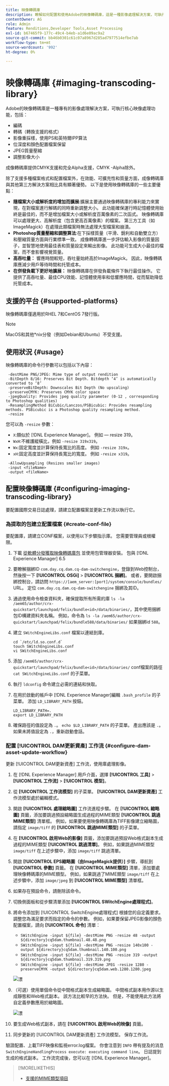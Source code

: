 ```yaml
---
title: 映像轉碼庫
description: 瞭解如何配置和使用Adobe的映像轉碼庫，這是一種影像處理解決方案，可執行核心的映像處理功能，包括編碼、轉碼、影像重採樣和影像大小調整。
contentOwner: AG
role: Admin
feature: Renditions,Developer Tools,Asset Processing
exl-id: b67465f9-177c-49c4-b4eb-a1d6e09ac9a2
source-git-commit: bb46b0301c61c07a8967d285ad7977514efbe7ab
workflow-type: tm+mt
source-wordcount: '992'
ht-degree: 0%

---
```


# 映像轉碼庫 {#imaging-transcoding-library}

Adobe的映像轉碼庫是一種專有的影像處理解決方案，可執行核心映像處理功能，包括：

* 編碼
* 轉碼（轉換支援的格式）
* 影像重採樣，使用PS和英特爾IPP算法
* 位深度和顏色配置檔案保留
* JPEG質量壓縮
* 調整影像大小

成像轉碼庫提供CMYK支援和完全Alpha支援，CMYK -Alpha除外。

除了支援多種檔案格式和配置檔案外，在效能、可擴充性和質量方面，成像轉碼庫與其他第三方解決方案相比具有顯著優勢。 以下是使用映像轉碼庫的一些主要優點：

* **隨檔案大小或解析度的增加而擴展**:擴展主要通過映像轉碼庫的專利能力來實現，在對檔案進行解碼的同時重新調整大小。 此功能確保運行時記憶體使用始終是最佳的，而不是增加檔案大小或解析度百萬像素的二次函式。 映像轉碼庫可以處理更大、高解析度（包含更高百萬像素）的檔案。 第三方工具（如ImageMagick）在處理此類檔案時無法處理大型檔案和崩潰。
* **Photoshop質量壓縮和調整算法**:在下採樣質量（平滑、銳利和自動雙立方）和壓縮質量方面與行業標準一致。 成像轉碼庫進一步評估輸入影像的質量因子，並智慧地使用最佳表和質量設定來輸出影像。 此功能可生成大小最佳的檔案，而不會影響視覺質量。
* **高吞吐量：** 響應時間較短，吞吐量始終高於ImageMagick。 因此，映像轉碼庫應減少用戶等待時間和托管成本。
* **在併發負載下更好地擴展：** 映像轉碼庫在併發負載條件下執行最佳操作。 它提供了高吞吐量、最佳CPU效能、記憶體使用率和低響應時間，從而幫助降低托管成本。

## 支援的平台 {#supported-platforms}

映像轉碼庫僅適用於RHEL 7和CentOS 7發行版。

>[!NOTE]
>
>MacOS和其他*nix分發（例如Debian和Ubuntu）不受支援。

## 使用狀況 {#usage}

映像轉碼庫的命令行參數可以包括以下內容：

```shell
 -destMime PNG/JPEG: Mime type of output rendition
 -BitDepth 8/16: Preserves Bit Depth. Bitdepth ‘4’ is automatically converted to ‘8’
 -preserveBitDepth: Downscales Bit Depth (No upscaling)
 -preserveCMYK: Preserves CMYK color space
 -jpegQuality: Provides jpeg quality parameter (0-12 , corresponding to Photoshop qualities)
 -ResamplingMethod BiCubic/Lanczos/PSBicubic: Provides resampling methods. PSBicubic is a Photoshop quality resampling method.
 -resize
```

您可以為 `-resize` 參數：

* `X`:類似於 [!DNL Experience Manager]。 例如 — resize 319。
* `WxH`:不維護縱橫比，例如 `-resize 319x319`。
* `Wx`:固定寬度並計算保持長寬比的高度。 例如 `-resize 319x`。
* `xH`:固定高度並計算保持長寬比的寬度。 例如 `-resize x319`。

```shell
 -AllowUpsampling (Resizes smaller images)
 -input <fileName>
 -output <fileName>
```

## 配置映像轉碼庫 {#configuring-imaging-transcoding-library}

要配置國際交易日誌處理，請建立配置檔案並更新工作流以執行它。

### 為提取的包建立配置檔案 {#create-conf-file}

要配置庫，請建立CONF檔案，以使用以下步驟指示庫。 您需要管理員或根權限。

1. 下載 [從軟體分發獲取映像轉碼庫包](https://experience.adobe.com/#/downloads/content/software-distribution/en/aem.html?package=/content/software-distribution/en/details.html/content/dam/aem/public/adobe/packages/aem630/product/assets/aem-assets-imaging-transcoding-library-pkg) 並使用包管理器安裝。 包與 [!DNL Experience Manager] 6.5

1. 要瞭解捆綁ID `com.day.cq.dam.cq-dam-switchengine`，登錄到Web控制台，然後按一下 **[!UICONTROL OSGi]** > **[!UICONTROL 捆綁]**。 或者，要開啟捆綁控制台，請訪問 `https://[aem_server:[port]/system/console/bundles/` URL。 定位 `com.day.cq.dam.cq-dam-switchengine` 捆綁及其ID。

1. 通過使用命令檢查資料夾，確保提取所有所需的庫 `ls -la /aem65/author/crx-quickstart/launchpad/felix/bundle<id>/data/binaries/`，其中使用捆綁包ID構建資料夾名稱。 例如，命令為 `ls -la /aem65/author/crx-quickstart/launchpad/felix/bundle588/data/binaries/` 如果捆綁id `588`。

1. 建立 `SWitchEngineLibs.conf` 檔案以連結到庫。

   ```shell
   cd `/etc/ld.so.conf.d`
   touch SWitchEngineLibs.conf
   vi SWitchEngineLibs.conf
   ```

1. 添加 `/aem65/author/crx-quickstart/launchpad/felix/bundle<id>/data/binaries/` conf檔案的路徑 `cat SWitchEngineLibs.conf` 的子菜單。

1. 執行 `ldconfig` 命令建立必需的連結和快取。

1. 在用於啟動的帳戶中 [!DNL Experience Manager]編輯 `.bash_profile` 的子菜單。 添加 `LD_LIBRARY_PATH` 按鈕。

   ```shell
   LD_LIBRARY_PATH=.
   export LD_LIBRARY_PATH
   ```

1. 確保路徑的值設定為 `.`。 `echo $LD_LIBRARY_PATH` 的子菜單。 產出應該是 `.`。 如果未將值設定為 `.`，重新啟動會話。

### 配置 [!UICONTROL DAM更新資產] 工作流 {#configure-dam-asset-update-workflow}

更新 [!UICONTROL DAM更新資產] 工作流，使用庫處理影像。

1. 在 [!DNL Experience Manager] 用戶介面，選擇 **[!UICONTROL 工具]** > **[!UICONTROL 工作流]** > **[!UICONTROL 模型]**。

1. 從 **[!UICONTROL 工作流模型]** 的子菜單。 **[!UICONTROL DAM更新資產]** 工作流模型處於編輯模式。

1. 開啟 **[!UICONTROL 處理縮略圖]** 工作流進程步驟。 在 **[!UICONTROL 縮略圖]** 頁籤，添加要跳過預設縮略圖生成過程的MIME類型 **[!UICONTROL 跳過MIME類型]** 清單框。
例如，如果要使用映像轉碼庫為TIFF影像建立縮略圖，請指定 `image/tiff` 的 **[!UICONTROL 跳過MIME類型]** 的子菜單。

1. 在 **[!UICONTROL 啟用Web的影像]** 頁籤，添加要跳過預設Web格式副本生成過程的MIME類型 **[!UICONTROL 跳過清單]**。 例如，如果跳過MIME類型 `image/tiff` 在上述步驟中，添加 `image/tiff` 跳過清單。

1. 開啟 **[!UICONTROL EPS縮略圖（由ImageMagick提供）]** 步驟，導航到 **[!UICONTROL 參數]** 頁籤。 在 **[!UICONTROL MIME類型]** 清單，添加要處理映像轉碼庫的MIME類型。 例如，如果跳過了MIME類型 `image/tiff` 在上述步驟中，添加 `image/jpeg` 到 **[!UICONTROL MIME類型]** 清單框。

1. 如果存在預設命令，請刪除該命令。

1. 切換側面板和從步驟清單添加 **[!UICONTROL SWitchEngine處理程式]**。

1. 將命令添加到 [!UICONTROL SwitchEngine處理程式] 根據您的自定義要求。 調整您為滿足要求而指定的命令的參數。 例如，如果要保留JPEG影像的顏色配置檔案，請向 **[!UICONTROL 命令]** 清單：

   * `SWitchEngine -input ${file} -destMime PNG -resize 48 -output ${directory}cq5dam.thumbnail.48.48.png`
   * `SWitchEngine -input ${file} -destMime PNG -resize 140x100 -output ${directory}cq5dam.thumbnail.140.100.png`
   * `SWitchEngine -input ${file} -destMime PNG -resize 319 -output ${directory}cq5dam.thumbnail.319.319.png`
   * `SWitchEngine -input ${file} -destMime JPEG -resize 1280 -preserveCMYK -output ${directory}cq5dam.web.1280.1280.jpeg`

   ![漂](assets/chlimage_1-199.png)

1. （可選）使用單個命令從中間格式副本生成縮略圖。 中間格式副本用作源以生成靜態和Web格式副本。 該方法比較早的方法快。 但是，不能使用此方法將自定義參數應用於縮略圖。

   ![漂](assets/chlimage_1-200.png)

1. 要生成Web格式副本，請在 **[!UICONTROL 啟用Web的映像]** 頁籤。

1. 同步更新的 [!UICONTROL DAM更新資產] 工作流模型。 保存工作流。

驗證配置、上載TIFF映像和監視error.log檔案。 你會注意到 `INFO` 帶有提及的消息 `SwitchEngineHandlingProcess execute: executing command line`。 日誌提到生成的格式副本。 工作流完成後，您可以在 [!DNL Experience Manager]。

>[!MORELIKETHIS]
>
>* [支援的MIME類型項目](assets-formats.md#supported-image-transcoding-library)

